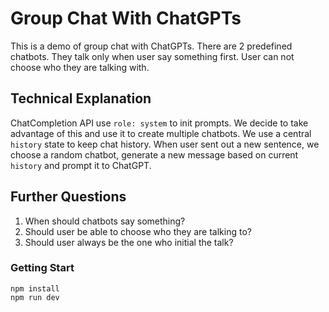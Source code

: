# Group Chat With ChatGPTs

This is a demo of group chat with ChatGPTs. There are 2 predefined chatbots. They talk only when user say something first. User can not choose who they are talking with.

## Technical Explanation

ChatCompletion API use `role: system` to init prompts. We decide to take advantage of this and use it to create multiple chatbots. We use a central `history` state to keep chat history. When user sent out a new sentence, we choose a random chatbot, generate a new message based on current `history` and prompt it to ChatGPT.

## Further Questions

1. When should chatbots say something?
2. Should user be able to choose who they are talking to?
3. Should user always be the one who initial the talk?

### Getting Start

```
npm install
npm run dev
```
